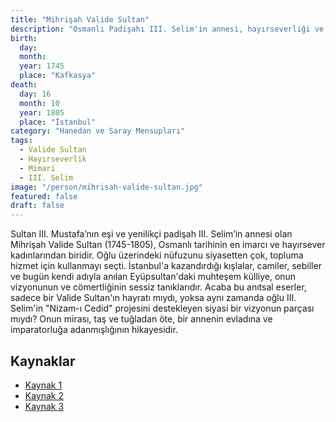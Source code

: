 ```yaml
---
title: "Mihrişah Valide Sultan"
description: "Osmanlı Padişahı III. Selim'in annesi, hayırseverliği ve mimari eserleriyle tanınan Valide Sultan."
birth:
  day: 
  month: 
  year: 1745
  place: "Kafkasya"
death:
  day: 16
  month: 10
  year: 1805
  place: "İstanbul"
category: "Hanedan ve Saray Mensupları"
tags:
  - Valide Sultan
  - Hayırseverlik
  - Mimari
  - III. Selim
image: "/person/mihrisah-valide-sultan.jpg"
featured: false
draft: false
---
```


Sultan III. Mustafa’nın eşi ve yenilikçi padişah III. Selim’in annesi olan Mihrişah Valide Sultan (1745-1805), Osmanlı tarihinin en imarcı ve hayırsever kadınlarından biridir. Oğlu üzerindeki nüfuzunu siyasetten çok, topluma hizmet için kullanmayı seçti. İstanbul'a kazandırdığı kışlalar, camiler, sebiller ve bugün kendi adıyla anılan Eyüpsultan'daki muhteşem külliye, onun vizyonunun ve cömertliğinin sessiz tanıklarıdır. Acaba bu anıtsal eserler, sadece bir Valide Sultan'ın hayratı mıydı, yoksa aynı zamanda oğlu III. Selim'in "Nizam-ı Cedid" projesini destekleyen siyasi bir vizyonun parçası mıydı? Onun mirası, taş ve tuğladan öte, bir annenin evladına ve imparatorluğa adanmışlığının hikayesidir.

## Kaynaklar

- [Kaynak 1](https://www.biyografya.com/biyografi/14013)
- [Kaynak 2](https://islamansiklopedisi.org.tr/mihrisah-sultan)
- [Kaynak 3](https://www.eyupsultan.bel.tr/tr/main/pages/mihrisah-sultan-turbesi/244)